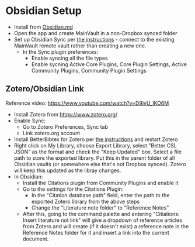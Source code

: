 # Obsidian Setup

* Install from [Obsidian.md](https://obsidian.md/)
* Open the app and create MainVault in a non-Dropbox synced folder
* Set up Obsidian Sync per [the instructions](https://help.obsidian.md/Obsidian+Sync/Set+up+Obsidian+Sync) - connect to the existing MainVault remote vault rather than creating a new one. 
  * In the Sync plugin preferences:
    * Enable syncing all the file types
    * Enable sycning Active Core Plugins, Core Plugin Settings, Active Community Plugins, Community Plugin Settings


## Zotero/Obsidian Link
Reference video: https://www.youtube.com/watch?v=D9ivU_IKO6M
* Install Zotero from https://www.zotero.org/
* Enable Sync:
  * Go to Zotero Preferences, Sync tab
  * Link zotero.org account
* Install BetterBibtex for Zotero per [the instructions](https://retorque.re/zotero-better-bibtex/installation/) and restart Zotero
* Right click on My Library, choose Export Library, select "Better CSL JSON" as the format and check the "Keep Updated" box. Select a file path to store the exported library. Put this in the parent folder of all Obsidian vaults (or somewhere else that's not Dropbox synced). Zotero will keep this updated as the libray changes. 
* In Obsidian:
  * Install the Citations plugin from Community Plugins and enable it
  * Go to the settings for the Citations Plugin:
    * In the "Citation database path" field, enter the path to the exported Zotero library from the above steps
    * Change the "Literature note folder" to "Reference Notes"
  * After this, going to the command palette and entering "Citiations: Insert literature not link" will give a dropdown of reference articles from Zotero and will create (if it doesn't exist) a reference note in the Reference Notes folder for it and insert a link into the current document. 
